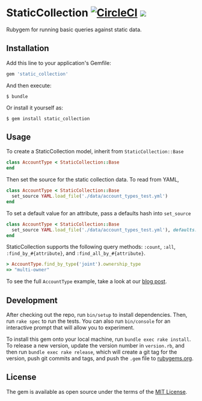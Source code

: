 # StaticCollection [![CircleCI](https://circleci.com/gh/wealthsimple/static_collection.svg?style=svg)](https://circleci.com/gh/wealthsimple/static_collection) [![](https://img.shields.io/gem/v/static_collection.svg)](https://rubygems.org/gems/static_collection)

Rubygem for running basic queries against static data.

## Installation

Add this line to your application's Gemfile:

```ruby
gem 'static_collection'
```

And then execute:

    $ bundle

Or install it yourself as:

    $ gem install static_collection

## Usage

To create a StaticCollection model, inherit from `StaticCollection::Base`

```ruby
class AccountType < StaticCollection::Base
end
```

Then set the source for the static collection data. To read from YAML,

```ruby
class AccountType < StaticCollection::Base
  set_source YAML.load_file('./data/account_types_test.yml')
end
```

To set a default value for an attribute, pass a defaults hash into `set_source`

```ruby
class AccountType < StaticCollection::Base
  set_source YAML.load_file('./data/account_types_test.yml'), defaults: { recommended_by_default: false }
end
```

StaticCollection supports the following query methods: `:count`, `:all`, `:find_by_#{attribute}`, and `:find_all_by_#{attribute}`.

```ruby
> AccountType.find_by_type('joint').ownership_type
=> "multi-owner"
```

To see the full `AccountType` example, take a look at our [blog post](http://code.wealthsimple.com/introducing-staticcollection-an-activerecord-interface-for-static-data/).

## Development

After checking out the repo, run `bin/setup` to install dependencies. Then, run `rake spec` to run the tests. You can also run `bin/console` for an interactive prompt that will allow you to experiment.

To install this gem onto your local machine, run `bundle exec rake install`. To release a new version, update the version number in `version.rb`, and then run `bundle exec rake release`, which will create a git tag for the version, push git commits and tags, and push the `.gem` file to [rubygems.org](https://rubygems.org).

## License

The gem is available as open source under the terms of the [MIT License](http://opensource.org/licenses/MIT).
